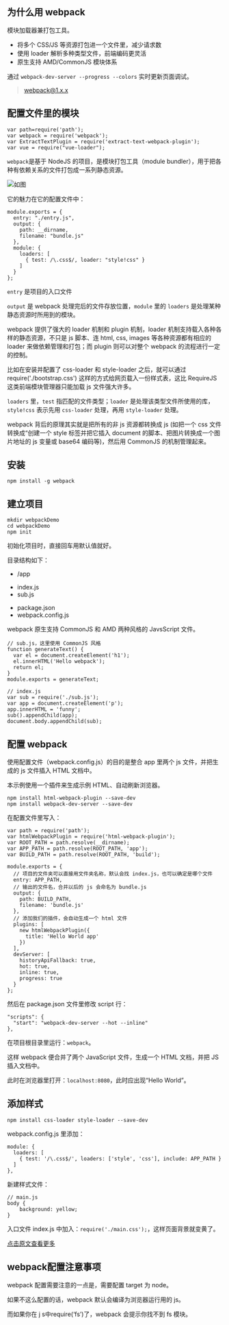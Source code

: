 ## 为什么用 webpack

模块加载器兼打包工具。

- 将多个 CSS/JS 等资源打包进一个文件里，减少请求数
- 使用 loader 解析多种类型文件，前端编码更灵活
- 原生支持 AMD/CommonJS 模块体系

通过 `webpack-dev-server --progress --colors` 实时更新页面调试。

> webpack@1.x.x

## 配置文件里的模块

```
var path=require('path');
var webpack = require('webpack');
var ExtractTextPlugin = require('extract-text-webpack-plugin');
var vue = require("vue-loader");
```

`webpack`是基于 NodeJS 的项目，是模块打包工具（module bundler），用于把各种有依赖关系的文件打包成一系列静态资源。

![如图](http://webpack.github.io/assets/what-is-webpack.png)

它的魅力在它的配置文件中：

```
module.exports = {
  entry: "./entry.js",
  output: {
    path: __dirname,
    filename: "bundle.js"
  },
  module: {
    loaders: [
      { test: /\.css$/, loader: "style!css" }
    ]
  }
};
```

`entry` 是项目的入口文件

`output` 是 webpack 处理完后的文件存放位置，`module` 里的 `loaders` 是处理某种静态资源时所用到的模块。

webpack 提供了强大的 loader 机制和 plugin 机制，loader 机制支持载入各种各样的静态资源，不只是 js 脚本、连 html, css, images 等各种资源都有相应的 loader 来做依赖管理和打包；而 plugin 则可以对整个 webpack 的流程进行一定的控制。

比如在安装并配置了 css-loader 和 style-loader 之后，就可以通过 require('./bootstrap.css') 这样的方式给网页载入一份样式表，这比 RequireJS 这类前端模块管理器只能加载 js 文件强大许多。

`loaders` 里，`test` 指匹配的文件类型；`loader` 是处理该类型文件所使用的库，`style!css` 表示先用 `css-loader` 处理，再用 `style-loader` 处理。

webpack 背后的原理其实就是把所有的非 js 资源都转换成 js (如把一个 css 文件转换成“创建一个 style 标签并把它插入 document 的脚本、把图片转换成一个图片地址的 js 变量或 base64 编码等)，然后用 CommonJS 的机制管理起来。

## 安装

```
npm install -g webpack
```

## 建立项目

```
mkdir webpackDemo
cd webpackDemo
npm init
```

初始化项目时，直接回车用默认值就好。

目录结构如下：

- /app
 + index.js
 + sub.js
- package.json
- webpack.config.js

webpack 原生支持 CommonJS 和 AMD 两种风格的 JavsScript 文件。

```
// sub.js，这里使用 CommonJS 风格
function generateText() {
  var el = document.createElement('h1');
  el.innerHTML('Hello webpack');
  return el;
}
module.exports = generateText;

// index.js
var sub = require('./sub.js');
var app = document.createElement('p');
app.innerHTML = 'funny';
sub().appendChild(app);
document.body.appendChild(sub);
```

## 配置 webpack

使用配置文件（webpack.config.js）的目的是整合 app 里两个 js 文件，并把生成的 js 文件插入 HTML 文档中。

本示例使用一个插件来生成示例 HTML、自动刷新浏览器。

```
npm install html-webpack-plugin --save-dev
npm install webpack-dev-server --save-dev
```

在配置文件里写入：

```
var path = require('path');
var htmlWebpackPlugin = require('html-webpack-plugin');
var ROOT_PATH = path.resolve(__dirname);
var APP_PATH = path.resolve(ROOT_PATH, 'app');
var BUILD_PATH = path.resolve(ROOT_PATH, 'build');

module.exports = {
  // 项目的文件夹可以直接用文件夹名称，默认会找 index.js，也可以确定是哪个文件
  entry: APP_PATH,
  // 输出的文件名，合并以后的 js 会命名为 bundle.js
  output: {
    path: BUILD_PATH,
    filename: 'bundle.js'
  },
  // 添加我们的插件，会自动生成一个 html 文件
  plugins: [
    new htmlWebpackPlugin({
      title: 'Hello World app'
    })
  ],
  devServer: [
    historyApiFallback: true,
    hot: true,
    inline: true,
    progress: true
  }
};
```

然后在 package.json 文件里修改 script 行：

```
"scripts": {
  "start": "webpack-dev-server --hot --inline"
},
```

在项目根目录里运行：`webpack`。

这样 webpack 便合并了两个 JavaScript 文件，生成一个 HTML 文档，并把 JS 插入文档中。

此时在浏览器里打开：`localhost:8080`，此时应出现“Hello World”。

## 添加样式

```
npm install css-loader style-loader --save-dev
```

webpack.config.js 里添加：

```
module: {
  loaders: [
    { test: '/\.css$/', loaders: ['style', 'css'], include: APP_PATH }
  ]
},
```

新建样式文件：

```
// main.js
body {
    background: yellow;
}
```

入口文件 index.js 中加入：`require('./main.css');`，这样页面背景就变黄了。

[点击原文查看更多](http://zhuanlan.zhihu.com/FrontendMagazine/20367175)

## webpack配置注意事项

webpack 配置需要注意的一点是，需要配置 target 为 node。

如果不这么配置的话，webpack 默认会编译为浏览器运行用的 js。

而如果你在 j s中require(‘fs’)了，webpack 会提示你找不到 fs 模块。
